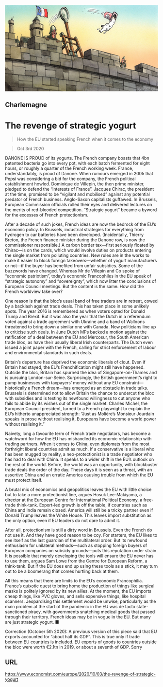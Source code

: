 ![](./images/20201003_EUD000_0.jpg)

## Charlemagne

# The revenge of strategic yogurt

> How the EU started speaking French when it comes to the economy

> Oct 3rd 2020

DANONE IS PROUD of its yogurts. The French company boasts that 4bn patented bacteria go into every pot, with each batch fermented for eight hours, or roughly a quarter of the French working week. France, understandably, is proud of Danone. When rumours emerged in 2005 that Pepsi was considering a bid for the company, the French political establishment howled. Dominique de Villepin, the then prime minister, pledged to defend the “interests of France”. Jacques Chirac, the president at the time, promised to be “vigilant and mobilised” against any potential predator of French business. Anglo-Saxon capitalists guffawed. In Brussels, European Commission officials rolled their eyes and delivered lectures on the merits of red-blooded competition. “Strategic yogurt” became a byword for the excesses of French protectionism.

After a decade of such jokes, French ideas are now the bedrock of the EU’s economic policy. In Brussels, industrial strategies for everything from hydrogen to car batteries have been developed. (Incidentally, Thierry Breton, the French finance minister during the Danone row, is now the commissioner responsible.) A carbon border tax—first seriously floated by Chirac—is on the cards, which would involve duties on products entering the single market from polluting countries. New rules are in the works to make it easier to block foreign takeovers—whether of yogurt manufacturers or not—if the buyer has benefited from unfair subsidies. Some of the buzzwords have changed. Whereas Mr de Villepin and Co spoke of “economic patriotism”, today’s economic Francophiles in the EU speak of “strategic autonomy” and “sovereignty”, which now litter the conclusions of European Council meetings. But the content is the same. How did the French worldview take over?

One reason is that the bloc’s usual band of free traders are in retreat, cowed by a backlash against trade deals. This has taken place in some unlikely spots. The year 2016 is remembered as when voters opted for Donald Trump and Brexit. But it was also the year that the Dutch in a referendum voted against a trade agreement with Ukraine and a band of Walloons threatened to bring down a similar one with Canada. Now politicians line up to criticise such deals. In June Dutch MPs backed a motion against the ratification of a deal between the EU and Mercosur, the South American trade bloc, as have their usually liberal Irish counterparts. The Dutch even issued a joint paper with the French, calling for strict enforcement of labour and environmental standards in such deals.

Britain’s departure has deprived the economic liberals of clout. Even if Britain had stayed, the EU’s Frenchification might still have happened. Outside the bloc, Britain has spurned the idea of Singapore-on-Thames and is pursuing London-sur-Seine. Surprisingly, the British government’s right to pump businesses with taxpayers’ money without any EU constraint—historically a French dream—has emerged as an obstacle in trade talks. Brussels is determined not to allow Britain the chance to undercut the bloc with subsidies and is testing its newfound willingness to cut anyone who fails to abide by its wishes out of the single market. Charles Michel, the European Council president, turned to a French playwright to explain the EU’s hitherto unappreciated strength: “Just as Molière’s Monsieur Jourdain speaks in prose without realising it, Europeans have become a world power without realising it.”

Naivety, long a favourite term of French trade negotiators, has become a watchword for how the EU has mishandled its economic relationship with trading partners. When it comes to China, even diplomats from the most forthright liberal countries admit as much. If a conservative is a liberal who has been mugged by reality, a neo-protectionist is a trade negotiator who has had to deal with China. It speaks to a wider shift in the EU’s outlook on the rest of the world. Before, the world was an opportunity, with blockbuster trade deals the order of the day. These days it is seen as a threat, with an assertive China and an erratic America causing trouble from which the EU must protect itself.

A brutal mix of economics and geopolitics leaves the EU with little choice but to take a more protectionist line, argues Hosuk Lee-Makiyama, a director at the European Centre for International Political Economy, a free-trade think-tank. Export-led growth is off the table, if countries such as China and India remain closed. America will still be a tricky partner even if Donald Trump leaves the White House. This leaves import substitution as the only option, even if EU leaders do not dare to admit it.

After all, protectionism is still a dirty word in Brussels. Even the French do not use it. And they have good reason to be coy. For starters, the EU likes to see itself as the last guardian of the multilateral order. But its newfound enthusiasm for unilateral methods—such as stopping foreign buyers of European companies on subsidy grounds—puts this reputation under strain. It is possible that merely developing the tools will ensure the EU never has to use them, argues Sam Lowe from the Centre for European Reform, a think-tank. But if the EU does end up using these tools as a stick, it may turn out to be a boomerang that comes hurtling back at them.

All this means that there are limits to the EU’s economic Francophilia. France’s quixotic quest to bring home the production of things like surgical masks is politely ignored by its new allies. At the moment, the EU imports cheap things, like PVC gloves, and sells expensive things, like hospital scanners. Jeopardising this settlement would be unwise, particularly as the main problem at the start of the pandemic in the EU was de facto state-sanctioned piracy, with governments snatching medical goods that passed through their territory. French ideas may be in vogue in the EU. But many are just strategic yogurt. ■

Correction (October 5th 2020): A previous version of this piece said that EU exports accounted for “about half its GDP”. This is true only if trade between EU countries is included. EU exports of goods to countries outside the bloc were worth €2.1tn in 2019, or about a seventh of GDP. Sorry

## URL

https://www.economist.com/europe/2020/10/03/the-revenge-of-strategic-yogurt
